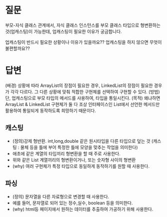# 질문
부모-자식 클래스 관계에서, 자식 클래스 인스턴스를 부모 클래스 타입으로 형변환하는 것(업캐스팅)이 가능한데, 업캐스팅이 필요한 이유가 궁금합니다.

업캐스팅이 반드시 필요한 상황이나 이유가 있을까요?? 업캐스팅을 하지 않으면 무엇이 불편할까요??

# 답변
(배경) 상황에 따라 ArrayList의 장점이 필요한 경우, LinkedList의 장점이 필요한 경우가 각각 다르다. 그 다른 상황에 맞춰 적합한 구현체를 선택하여 구현할 수 있다.
(방법) 단, 업캐스팅으로 부모 타입의 메서드를 사용하여, 타입을 통일시킨다.
(목적) 왜냐하면 ArrayList & LinkedList 구현체가 둘 다 조상 인터페이스인 List에서 선언한 메서드만 활용하여 통일되게 동작하도록 희망하기 때문이다.

## 캐스팅
- (정의)강제 형뱐환. int,long,double 같은 원시타입을 다른 타입으로 덮는 것 (캐스팅 : 물체 등을 틀에 부어 특정한 틀에 모양을 맞추는 작업을 의미한다)
- 애초에 같은 계열의 타입끼리 형변환을 할 때 주로 사용한다.
- 위와 같은 List 계열끼리의 형변환이거나, 또는 숫자형 사이의 형변환
- (why) 여러 구현체가 특정 타입으로 동일하게 동작하기를 원할 때 사용한다.

## 파싱
- (정의) 문자열을 다른 자료형으로 변경할 때 사용한다.
- 예를 들어, 문자열로 되어 있는 정수,실수, boolean 등을 의미한다.
- (why) html등 페이지에서 원하는 데이터를 추출하여 가공하기 위해 사용한다.
